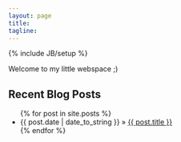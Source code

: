 ```yaml
---
layout: page
title: 
tagline: 
---
```

{% include JB/setup %}

Welcome to my little webspace ;)

## Recent Blog Posts 

<ul class="posts">
  {% for post in site.posts %}
    <li><span>{{ post.date | date_to_string }}</span> &raquo; <a href="{{ BASE_PATH }}{{ post.url }}">{{ post.title }}</a></li>
  {% endfor %}
</ul>



